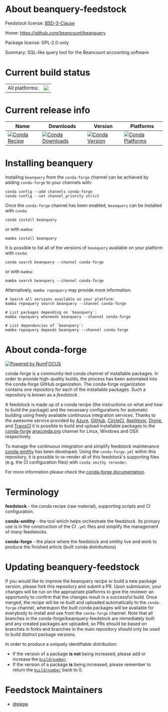 About beanquery-feedstock
=========================

Feedstock license: [BSD-3-Clause](https://github.com/conda-forge/beanquery-feedstock/blob/main/LICENSE.txt)

Home: https://github.com/beancount/beanquery

Package license: GPL-2.0-only

Summary: SQL-like query tool for the Beancount accounting software

Current build status
====================


<table><tr><td>All platforms:</td>
    <td>
      <a href="https://dev.azure.com/conda-forge/feedstock-builds/_build/latest?definitionId=24121&branchName=main">
        <img src="https://dev.azure.com/conda-forge/feedstock-builds/_apis/build/status/beanquery-feedstock?branchName=main">
      </a>
    </td>
  </tr>
</table>

Current release info
====================

| Name | Downloads | Version | Platforms |
| --- | --- | --- | --- |
| [![Conda Recipe](https://img.shields.io/badge/recipe-beanquery-green.svg)](https://anaconda.org/conda-forge/beanquery) | [![Conda Downloads](https://img.shields.io/conda/dn/conda-forge/beanquery.svg)](https://anaconda.org/conda-forge/beanquery) | [![Conda Version](https://img.shields.io/conda/vn/conda-forge/beanquery.svg)](https://anaconda.org/conda-forge/beanquery) | [![Conda Platforms](https://img.shields.io/conda/pn/conda-forge/beanquery.svg)](https://anaconda.org/conda-forge/beanquery) |

Installing beanquery
====================

Installing `beanquery` from the `conda-forge` channel can be achieved by adding `conda-forge` to your channels with:

```
conda config --add channels conda-forge
conda config --set channel_priority strict
```

Once the `conda-forge` channel has been enabled, `beanquery` can be installed with `conda`:

```
conda install beanquery
```

or with `mamba`:

```
mamba install beanquery
```

It is possible to list all of the versions of `beanquery` available on your platform with `conda`:

```
conda search beanquery --channel conda-forge
```

or with `mamba`:

```
mamba search beanquery --channel conda-forge
```

Alternatively, `mamba repoquery` may provide more information:

```
# Search all versions available on your platform:
mamba repoquery search beanquery --channel conda-forge

# List packages depending on `beanquery`:
mamba repoquery whoneeds beanquery --channel conda-forge

# List dependencies of `beanquery`:
mamba repoquery depends beanquery --channel conda-forge
```


About conda-forge
=================

[![Powered by
NumFOCUS](https://img.shields.io/badge/powered%20by-NumFOCUS-orange.svg?style=flat&colorA=E1523D&colorB=007D8A)](https://numfocus.org)

conda-forge is a community-led conda channel of installable packages.
In order to provide high-quality builds, the process has been automated into the
conda-forge GitHub organization. The conda-forge organization contains one repository
for each of the installable packages. Such a repository is known as a *feedstock*.

A feedstock is made up of a conda recipe (the instructions on what and how to build
the package) and the necessary configurations for automatic building using freely
available continuous integration services. Thanks to the awesome service provided by
[Azure](https://azure.microsoft.com/en-us/services/devops/), [GitHub](https://github.com/),
[CircleCI](https://circleci.com/), [AppVeyor](https://www.appveyor.com/),
[Drone](https://cloud.drone.io/welcome), and [TravisCI](https://travis-ci.com/)
it is possible to build and upload installable packages to the
[conda-forge](https://anaconda.org/conda-forge) [anaconda.org](https://anaconda.org/)
channel for Linux, Windows and OSX respectively.

To manage the continuous integration and simplify feedstock maintenance
[conda-smithy](https://github.com/conda-forge/conda-smithy) has been developed.
Using the ``conda-forge.yml`` within this repository, it is possible to re-render all of
this feedstock's supporting files (e.g. the CI configuration files) with ``conda smithy rerender``.

For more information please check the [conda-forge documentation](https://conda-forge.org/docs/).

Terminology
===========

**feedstock** - the conda recipe (raw material), supporting scripts and CI configuration.

**conda-smithy** - the tool which helps orchestrate the feedstock.
                   Its primary use is in the construction of the CI ``.yml`` files
                   and simplify the management of *many* feedstocks.

**conda-forge** - the place where the feedstock and smithy live and work to
                  produce the finished article (built conda distributions)


Updating beanquery-feedstock
============================

If you would like to improve the beanquery recipe or build a new
package version, please fork this repository and submit a PR. Upon submission,
your changes will be run on the appropriate platforms to give the reviewer an
opportunity to confirm that the changes result in a successful build. Once
merged, the recipe will be re-built and uploaded automatically to the
`conda-forge` channel, whereupon the built conda packages will be available for
everybody to install and use from the `conda-forge` channel.
Note that all branches in the conda-forge/beanquery-feedstock are
immediately built and any created packages are uploaded, so PRs should be based
on branches in forks and branches in the main repository should only be used to
build distinct package versions.

In order to produce a uniquely identifiable distribution:
 * If the version of a package **is not** being increased, please add or increase
   the [``build/number``](https://docs.conda.io/projects/conda-build/en/latest/resources/define-metadata.html#build-number-and-string).
 * If the version of a package **is** being increased, please remember to return
   the [``build/number``](https://docs.conda.io/projects/conda-build/en/latest/resources/define-metadata.html#build-number-and-string)
   back to 0.

Feedstock Maintainers
=====================

* [@pkgw](https://github.com/pkgw/)

